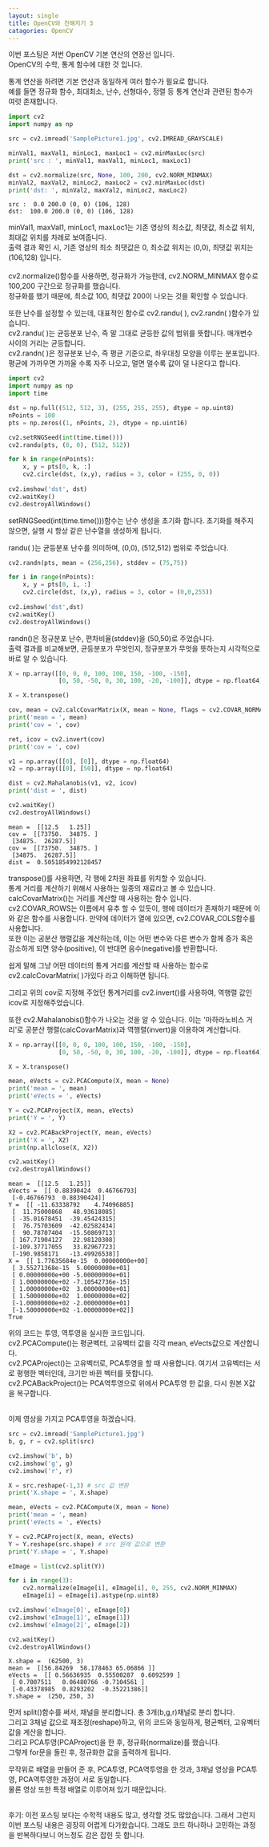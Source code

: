 ```yaml
---
layout: single
title: OpenCV와 친해지기 3
catagories: OpenCV
---
```




이번 포스팅은 저번 OpenCV 기본 연산의 연장선 입니다.
<br>
OpenCV의 수학, 통계 함수에 대한 것 입니다.
<br>

통계 연산을 하려면 기본 연산과 동일하게 여러 함수가 필요로 합니다.
<br>
예를 들면 정규화 함수, 최대최소, 난수, 선형대수, 정렬 등 통계 연산과 관련된 함수가 여럿 존재합니다.


```python
import cv2
import numpy as np

src = cv2.imread('SamplePicture1.jpg', cv2.IMREAD_GRAYSCALE)

minVal1, maxVal1, minLoc1, maxLoc1 = cv2.minMaxLoc(src)
print('src : ', minVal1, maxVal1, minLoc1, maxLoc1)

dst = cv2.normalize(src, None, 100, 200, cv2.NORM_MINMAX)
minVal2, maxVal2, minLoc2, maxLoc2 = cv2.minMaxLoc(dst)
print('dst: ', minVal2, maxVal2, minLoc2, maxLoc2)
```

    src :  0.0 200.0 (0, 0) (106, 128)
    dst:  100.0 200.0 (0, 0) (106, 128)
    

minVal1, maxVal1, minLoc1, maxLoc1는 기존 영상의 최소값, 최댓값, 최소값 위치, 최대값 위치를 차례로 보여줍니다.
<br>
출력 결과 확인 시, 기존 영상의 최소 최댓값은 0, 최소값 위치는 (0,0), 최댓값 위치는 (106,128) 입니다.
<br>
<br>
cv2.normalize()함수를 사용하면, 정규화가 가능한데, cv2.NORM_MINMAX 함수로 100,200 구간으로 정규화를 했습니다.
<br>
정규화를 했기 때문에, 최소값 100, 최댓값 200이 나오는 것을 확인할 수 있습니다.

또한 난수를 설정할 수 있는데, 대표적인 함수로 cv2.randu( ), cv2.randn( )함수가 있습니다.
<br>
cv2.randu( )는 균등분포 난수, 즉 말 그대로 균등한 값의 범위를 뜻합니다. 매개변수 사이의 거리는 균등합니다.
<br>
cv2.randn( )은 정규분포 난수, 즉 평균 기준으로, 좌우대칭 모양을 이루는 분포입니다.
<br>
평균에 가까우면 가까울 수록 자주 나오고, 멀면 멀수록 값이 덜 나온다고 합니다.


```python
import cv2
import numpy as np
import time

dst = np.full((512, 512, 3), (255, 255, 255), dtype = np.uint8)
nPoints = 100
pts = np.zeros((1, nPoints, 2), dtype = np.uint16)

cv2.setRNGSeed(int(time.time()))
cv2.randu(pts, (0, 0), (512, 512))

for k in range(nPoints):
    x, y = pts[0, k, :]
    cv2.circle(dst, (x,y), radius = 3, color = (255, 0, 0))
    
cv2.imshow('dst', dst)
cv2.waitKey()
cv2.destroyAllWindows()
```

setRNGSeed(int(time.time()))함수는 난수 생성을 초기화 합니다. 초기화를 해주지 않으면, 실행 시 항상 같은 난수열을 생성하게 됩니다.

randu( )는 균등분포 난수를 의미하며, (0,0), (512,512) 범위로 주었습니다.


```python
cv2.randn(pts, mean = (256,256), stddev = (75,75))

for i in range(nPoints):
    x, y = pts[0, i, :]
    cv2.circle(dst, (x,y), radius = 3, color = (0,0,255))
    
cv2.imshow('dst',dst)
cv2.waitKey()
cv2.destroyAllWindows()
```

randn()은 정규분포 난수, 편차비율(stddev)을 (50,50)로 주었습니다.
<br>
출력 결과를 비교해보면, 균등분포가 무엇인지, 정규분포가 무엇을 뜻하는지 시각적으로 바로 알 수 있습니다.


```python
X = np.array([[0, 0, 0, 100, 100, 150, -100, -150],
              [0, 50, -50, 0, 30, 100, -20, -100]], dtype = np.float64)

X = X.transpose()

cov, mean = cv2.calcCovarMatrix(X, mean = None, flags = cv2.COVAR_NORMAL + cv2.COVAR_ROWS)
print('mean = ', mean)
print('cov = ', cov)

ret, icov = cv2.invert(cov)
print('cov = ', cov)

v1 = np.array([[0], [0]], dtype = np.float64)
v2 = np.array([[0], [50]], dtype = np.float64)

dist = cv2.Mahalanobis(v1, v2, icov)
print('dist = ', dist)

cv2.waitKey()
cv2.destroyAllWindows()
```

    mean =  [[12.5   1.25]]
    cov =  [[73750.  34875. ]
     [34875.  26287.5]]
    cov =  [[73750.  34875. ]
     [34875.  26287.5]]
    dist =  0.5051854992128457
    

transpose()를 사용하면, 각 행에 2차원 좌표를 위치할 수 있습니다.
<br>
통계 거리를 계산하기 위해서 사용하는 일종의 재료라고 볼 수 있습니다.
<br>
calcCovarMatrix()는 거리를 계산할 때 사용하는 함수 입니다.
<br>
cv2.COVAR_ROWS는 이름에서 유추 할 수 있듯이, 행에 데이터가 존재하기 때문에 이와 같은 함수를 사용합니다. 만약에 데이터가 열에 있으면, cv2.COVAR_COLS함수를 사용합니다.
<br>
또한 이는 공분산 행렬값을 계산하는데, 이는 어떤 변수와 다른 변수가 함께 증가 혹은 감소하게 되면 양수(positive), 이 반대면 음수(negative)를 반환합니다.

쉽게 말해 그냥 어떤 데이터의 통계 거리를 계산할 때 사용하는 함수로 cv2.calcCovarMatrix( )가있다 라고 이해하면 됩니다.

그리고 위의 cov로 지정해 주었던 통계거리를 cv2.invert()를 사용하여, 역행렬 값인 icov로 지정해주었습니다.

또한 cv2.Mahalanobis()함수가 나오는 것을 알 수 있습니다. 이는 '마하라노비스 거리'로 공분산 행렬(calcCovarMatrix)과 역행렬(invert)을 이용하여 계산합니다.


```python
X = np.array([[0, 0, 0, 100, 100, 150, -100, -150],
              [0, 50, -50, 0, 30, 100, -20, -100]], dtype = np.float64)

X = X.transpose()

mean, eVects = cv2.PCACompute(X, mean = None)
print('mean = ', mean)
print('eVects = ', eVects)

Y = cv2.PCAProject(X, mean, eVects)
print('Y = ', Y)

X2 = cv2.PCABackProject(Y, mean, eVects)
print('X = ', X2)
print(np.allclose(X, X2))

cv2.waitKey()
cv2.destroyAllWindows()

```

    mean =  [[12.5   1.25]]
    eVects =  [[ 0.88390424  0.46766793]
     [-0.46766793  0.88390424]]
    Y =  [[ -11.63338792    4.74096885]
     [  11.75000868   48.93618085]
     [ -35.01678451  -39.45424315]
     [  76.75703609  -42.02582434]
     [  90.78707404  -15.50869713]
     [ 167.71904127   22.98120308]
     [-109.37717055   33.82967723]
     [-190.9858171   -13.49926538]]
    X =  [[ 1.77635684e-15  0.00000000e+00]
     [ 3.55271368e-15  5.00000000e+01]
     [ 0.00000000e+00 -5.00000000e+01]
     [ 1.00000000e+02 -7.10542736e-15]
     [ 1.00000000e+02  3.00000000e+01]
     [ 1.50000000e+02  1.00000000e+02]
     [-1.00000000e+02 -2.00000000e+01]
     [-1.50000000e+02 -1.00000000e+02]]
    True
    

위의 코드는 투영, 역투영을 실시한 코드입니다.
<br>
cv2.PCACompute()는 평균벡터, 고유벡터 값을 각각 mean, eVects값으로 계산합니다.
<br>
cv2.PCAProject()는 고유벡터로, PCA투영을 할 때 사용합니다. 여기서 고유벡터는 서로 평행한 벡터인데, 크기만 바뀐 벡터를 뜻합니다.
<br>
cv2.PCABackProject()는 PCA역투영으로 위에서 PCA투영 한 값을, 다시 원본 X값을 복구합니다.

<br>
이제 영상을 가지고 PCA투영을 하겠습니다.


```python
src = cv2.imread('SamplePicture1.jpg')
b, g, r = cv2.split(src)

cv2.imshow('b', b)
cv2.imshow('g', g)
cv2.imshow('r', r)

X = src.reshape(-1,3) # src 값 변환
print('X.shape = ', X.shape)

mean, eVects = cv2.PCACompute(X, mean = None)
print('mean = ', mean)
print('eVects = ', eVects)

Y = cv2.PCAProject(X, mean, eVects)
Y = Y.reshape(src.shape) # src 원래 값으로 변환
print('Y.shape = ', Y.shape)

eImage = list(cv2.split(Y))

for i in range(3):
    cv2.normalize(eImage[i], eImage[i], 0, 255, cv2.NORM_MINMAX)
    eImage[i] = eImage[i].astype(np.uint8)

cv2.imshow('eImage[0]', eImage[0])
cv2.imshow('eImage[1]', eImage[1])
cv2.imshow('eImage[2]', eImage[2])

cv2.waitKey()
cv2.destroyAllWindows()
```

    X.shape =  (62500, 3)
    mean =  [[56.84269  58.178463 65.06866 ]]
    eVects =  [[ 0.56636935  0.55500287  0.6092599 ]
     [ 0.7007511   0.06480766 -0.7104561 ]
     [-0.43378985  0.8293202  -0.35221386]]
    Y.shape =  (250, 250, 3)
    

먼저 split()함수를 써서, 채널을 분리합니다. 총 3개(b,g,r)채널로 분리 합니다.
<br>
그리고 3채널 값으로 재조정(reshape)하고, 위의 코드와 동일하게, 평균벡터, 고유벡터 값을 계산을 합니다.
<br>
그리고 PCA투영(PCAProject)을 한 후, 정규화(normalize)를 했습니다.
<br>
그렇게 for문을 돌린 후, 정규화한 값을 출력하게 됩니다.

무작위로 배열을 만들어 준 후, PCA투영, PCA역투영을 한 것과, 3채널 영상을 PCA투영, PCA역투영한 과정이 서로 동일합니다.
<br>
물론 영상 또한 특정 배열로 이루어져 있기 때문입니다.

<br>
후기: 이전 포스팅 보다는 수학적 내용도 많고, 생각할 것도 많았습니다. 그래서 그런지 이번 포스팅 내용은 굉장히 어렵게 다가왔습니다. 그래도 코드 하나하나 고민하는 과정을 반복하다보니 어느정도 감은 잡힌 듯 합니다.
